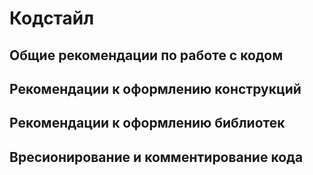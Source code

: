# Кодстайл

## Общие рекомендации по работе с кодом
## Рекомендации к оформлению конструкций
## Рекомендации к оформлению библиотек
## Вресионирование и комментирование кода
